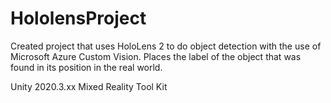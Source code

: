 # HololensProject

Created project that uses HoloLens 2 to do object detection with the use of Microsoft Azure Custom Vision. Places the label of the object that was found in its position in the real world.

Unity 2020.3.xx
Mixed Reality Tool Kit
